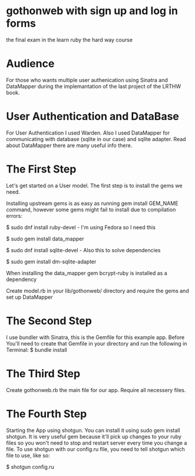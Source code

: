 # gothonweb with sign up and log in forms
the final exam in the learn ruby the hard way course

# Audience
For those who wants multiple user authenication using Sinatra and DataMapper during the implemantation of the last project of the LRTHW book.

# User Authentication and DataBase
For User Authentication I used Warden. Also I used DataMapper for communicating with database (sqlite in our case) and sqlite adapter. Read about DataMapper there are many useful info there.

# The First Step
Let's get started on a User model. The first step is to install the gems we need.

Installing upstream gems is as easy as running gem install GEM_NAME command, however some gems might fail to install due to compilation errors:


$ sudo dnf install ruby-devel - I'm using Fedora so I need this 

$ sudo gem install data_mapper

$ sudo dnf install sqlite-devel - Also this to solve dependencies

$ sudo gem install dm-sqlite-adapter


When installing the data_mapper gem bcrypt-ruby is installed as a dependency

Create model.rb in your lib/gothonweb/ directory and require the gems and set up DataMapper

# The Second Step
I use bundler with Sinatra, this is the Gemfile for this example app. Before You'll need to create that Gemfile in your directory and run the following in Terminal: $ bundle install

# The Third Step
Create gothonweb.rb the main file for our app. Require all necessery files.

# The Fourth Step
Starting the App using shotgun. You can install it using sudo gem install shotgun. It is very useful gem because it'll pick up changes to your ruby files so you won't need to stop and restart server every time you change a file.
To use shotgun with our config.ru file, you need to tell shotgun which file to use, like so:

$ shotgun config.ru
